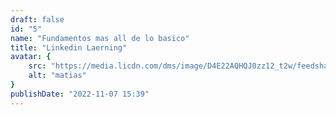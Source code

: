 ```yaml
---
draft: false
id: "5"
name: "Fundamentos mas all de lo basico"
title: "Linkedin Laerning"
avatar: {
    src: "https://media.licdn.com/dms/image/D4E22AQHQJ0zz12_t2w/feedshare-shrink_1280/0/1692322276991?e=1697068800&v=beta&t=PM9NyQlDTGo47cCcLIEVF7DgtagOr00-bk0HibcJEhg",
    alt: "matias"
}
publishDate: "2022-11-07 15:39"
---
```

